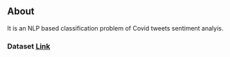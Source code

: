 ## About

It is an NLP based classification problem of Covid tweets sentiment analyis.

### Dataset [Link](https://github.com/bhav09/NLP_basics/blob/master/Projects/Covid_tweets%20Sentiment%20Analysis/data.zip)
